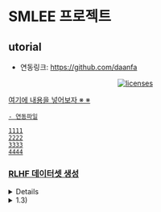 # SMLEE 프로젝트

## utorial
- 연동링크: https://github.com/daanfa



<p align="center">
  <a href="https://bit.ly">
    <img alt="licenses" src="https://colab.research.google.com/assets/colab-badge.svg"></a>
  <a href="https://github.com/daanfa">
</p>


여기에 내용을 넣어보자
  ※ 
  ※ 

 
    - 연동파일
```
1111
2222
3333
4444
```



### RLHF 데이터셋 생성

<details>
  <summary> 1.2)  </summary>
  


<img src="img/data_img_1.JPG" width="500">

```json
{

},
```


```
<<start conversation>>
<사람>: 
```

</details>

<details>
  <summary> 1.3)  </summary>


- 데이터셋 예시
```
[
    {
        "prompt": ?",
        "completion_0": " ",
        "completion_1": "",
        "completion_2": " \" \\"",
        "ranking": [
            1,
            0,
            2
        ]
    }, ...
]
```
-

```
data = {}
'
```

</details>
  
  
